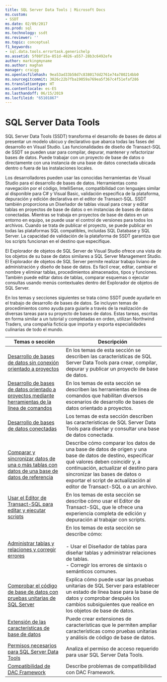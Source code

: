 ```yaml
---
title: SQL Server Data Tools | Microsoft Docs
ms.custom:
- SSDT
ms.date: 02/09/2017
ms.prod: sql
ms.technology: ssdt
ms.reviewer: ''
ms.topic: conceptual
f1_keywords:
- sql.data.tools.errortask.generichelp
ms.assetid: 5f08f15a-851d-4026-a557-28b3c6492efe
author: markingmyname
ms.author: maghan
manager: craigg
ms.openlocfilehash: 9ea53ad33b58d7c838017dd2761e74a780214bb0
ms.sourcegitcommit: 3026c22b7fba19059a769ea5f367c4f51efaf286
ms.translationtype: HT
ms.contentlocale: es-ES
ms.lasthandoff: 06/15/2019
ms.locfileid: "65101867"
---
```

# <a name="sql-server-data-tools"></a>SQL Server Data Tools
SQL Server Data Tools (SSDT) transforma el desarrollo de bases de datos al presentar un modelo ubicuo y declarativo que abarca todas las fases del desarrollo en Visual Studio. Las funcionalidades de diseño de Transact\-SQL de SSDT se pueden usar para compilar, depurar, mantener y refactorizar bases de datos. Puede trabajar con un proyecto de base de datos o directamente con una instancia de una base de datos conectada ubicada dentro o fuera de las instalaciones locales.  
  
Los desarrolladores pueden usar las conocidas herramientas de Visual Studio para el desarrollo de bases de datos. Herramientas como navegación por el código, IntelliSense, compatibilidad con lenguajes similar al disponible para C# y Visual Basic, validación específica de la plataforma, depuración y edición declarativa en el editor de Transact\-SQL. SSDT también proporciona un Diseñador de tablas visual para crear y editar tablas en proyectos de base de datos o en instancias de bases de datos conectadas. Mientras se trabaja en proyectos de base de datos en un entorno en equipo, se puede usar el control de versiones para todos los archivos. Cuando se trata de publicar el proyecto, se puede publicar en todas las plataformas SQL compatibles, incluidas SQL Database y SQL Server. La capacidad de validación de la plataforma de SSDT garantiza que los scripts funcionan en el destino que especifique.  
  
El Explorador de objetos de SQL Server de Visual Studio ofrece una vista de los objetos de su base de datos similares a SQL Server Management Studio. El Explorador de objetos de SQL Server permite realizar trabajo liviano de administración y diseño de base de datos. Es fácil crear, editar, cambiar el nombre y eliminar tablas, procedimientos almacenados, tipos y funciones. También puede editar datos de tablas, comparar esquemas o ejecutar consultas usando menús contextuales dentro del Explorador de objetos de SQL Server.  
  
En los temas y secciones siguientes se trata cómo SSDT puede ayudarle en el trabajo de desarrollo de bases de datos. Se incluyen temas de procedimientos como ayuda para guiarle a través de la realización de diversas tareas para su proyecto de bases de datos. Estas tareas, escritas en forma similar a un tutorial y completadas en orden, utilizan Northwind Traders, una compañía ficticia que importa y exporta especialidades culinarias de todo el mundo.  
  
|Temas o sección|Descripción|  
|-------------------|---------------|  
|[Desarrollo de bases de datos sin conexión orientado a proyectos](../ssdt/project-oriented-offline-database-development.md)|En los temas de esta sección se describen las características de SQL Server Data Tools para crear, compilar, depurar y publicar un proyecto de base de datos.|  
|[Desarrollo de bases de datos orientado a proyectos mediante herramientas de la línea de comandos](../ssdt/project-oriented-database-development-using-command-line-tools.md)|En los temas de esta sección se describen las herramientas de línea de comandos que habilitan diversos escenarios de desarrollo de bases de datos orientado a proyectos.|  
|[Desarrollo de bases de datos conectadas](../ssdt/connected-database-development.md)|Los temas de esta sección describen las características de SQL Server Data Tools para diseñar y consultar una base de datos conectada.|  
|[Comparar y sincronizar datos de una o más tablas con datos de una base de datos de referencia](../ssdt/compare-and-synchronize-data-in-tables-with-data-in-reference-database.md)|Describe cómo comparar los datos de una base de datos de origen y una base de datos de destino, especificar qué valores deben coincidir y, a continuación, actualizar el destino para sincronizar las bases de datos o exportar el script de actualización al editor de Transact\-SQL o a un archivo.|  
|[Usar el Editor de Transact-SQL para editar y ejecutar scripts](../ssdt/use-transact-sql-editor-to-edit-and-execute-scripts.md)|En los temas de esta sección se describe cómo usar el Editor de Transact\-SQL, que le ofrece una experiencia completa de edición y depuración al trabajar con scripts.|  
|[Administrar tablas y relaciones y corregir errores](../ssdt/manage-tables-relationships-and-fix-errors.md)|En los temas de esta sección se describe cómo:<br /><br />- Usar el Diseñador de tablas para diseñar tablas y administrar relaciones de tablas.<br />- Corregir los errores de sintaxis o semánticos comunes.|  
|[Comprobar el código de base de datos con pruebas unitarias de SQL Server](../ssdt/verifying-database-code-by-using-sql-server-unit-tests.md)|Explica cómo puede usar las pruebas unitarias de SQL Server para establecer un estado de línea base para la base de datos y comprobar después los cambios subsiguientes que realice en los objetos de base de datos.|  
|[Extensión de las características de base de datos](../ssdt/extending-the-database-features.md)|Puede crear extensiones de características que le permiten ampliar características como pruebas unitarias y análisis de código de base de datos.|  
|[Permisos necesarios para SQL Server Data Tools](../ssdt/required-permissions-for-sql-server-data-tools.md)|Analiza el permiso de acceso requerido para usar SQL Server Data Tools.|  
|[Compatibilidad de DAC Framework](../ssdt/dac-framework-compatibility.md)|Describe problemas de compatibilidad con DAC Framework.|  
  

  
